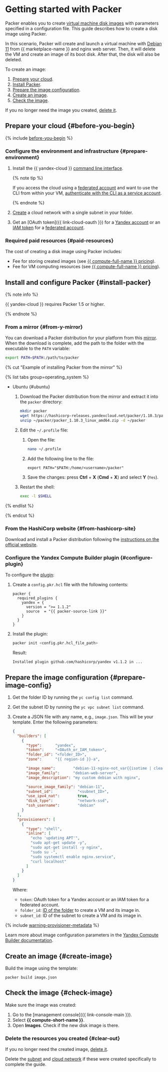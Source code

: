 # Getting started with Packer


Packer enables you to create [virtual machine disk images](../../compute/concepts/image.md) with parameters specified in a configuration file. This guide describes how to create a disk image using Packer.

In this scenario, Packer will create and launch a virtual machine with [Debian 11](/marketplace/products/yc/debian-11) from {{ marketplace-name }} and nginx web server. Then, it will delete the VM and create an image of its boot disk. After that, the disk will also be deleted.

To create an image:

1. [Prepare your cloud](#before-you-begin).
1. [Install Packer](#install-packer).
1. [Prepare the image configuration](#prepare-image-config).
1. [Create an image](#create-image).
1. [Check the image](#check-image).

If you no longer need the image you created, [delete it](#clear-out).

## Prepare your cloud {#before-you-begin}

{% include [before-you-begin](../_tutorials_includes/before-you-begin.md) %}

### Configure the environment and infrastructure {#prepare-environment}

1. Install the {{ yandex-cloud }} [command line interface](../../cli/quickstart.md#install).

   {% note tip %}

   If you access the cloud using a [federated account](../../iam/concepts/users/accounts.md#saml-federation) and want to use the CLI from within your VM, [authenticate with the CLI as a service account](../../cli/operations/authentication/service-account.md#vm-auth-as-sa).

   {% endnote %}

1. [Create](../../vpc/quickstart.md) a cloud network with a single subnet in your folder.
1. Get an [OAuth token]({{ link-cloud-oauth }}) for a [Yandex account](../../iam/concepts/users/accounts.md#passport) or an [IAM token](../../iam/operations/iam-token/create-for-federation.md) for a [federated account](../../iam/concepts/users/accounts.md#saml-federation).


### Required paid resources {#paid-resources}

The cost of creating a disk image using Packer includes:
* Fee for storing created images (see [{{ compute-full-name }} pricing](../../compute/pricing.md#prices-storage)).
* Fee for VM computing resources (see [{{ compute-full-name }} pricing](../../compute/pricing.md#prices-instance-resources)).


## Install and configure Packer {#install-packer}

{% note info %}

{{ yandex-cloud }} requires Packer 1.5 or higher.

{% endnote %}

### From a mirror {#from-y-mirror}

You can download a Packer distribution for your platform from this [mirror](https://hashicorp-releases.yandexcloud.net/packer/). When the download is complete, add the path to the folder with the executable to the `PATH` variable:

```bash
export PATH=$PATH:/path/to/packer
```

{% cut "Example of installing Packer from the mirror" %}

{% list tabs group=operating_system %}

- Ubuntu {#ubuntu}

   1. Download the Packer distribution from the mirror and extract it into the `packer` directory:

      ```bash
      mkdir packer
      wget https://hashicorp-releases.yandexcloud.net/packer/1.10.3/packer_1.10.3_linux_amd64.zip -P ~/packer
      unzip ~/packer/packer_1.10.3_linux_amd64.zip -d ~/packer
      ```

   1. Edit the `~/.profile` file:

      1. Open the file:

         ```bash
         nano ~/.profile
         ```

      1. Add the following line to the file:

         ```
         export PATH="$PATH:/home/<username>/packer"
         ```

      1. Save the changes: press **Ctrl** + **X** (**Cmd** + **X**) and select **Y** (`Yes`).

   1. Restart the shell:

      ```bash
      exec -l $SHELL
      ```

{% endlist %}

{% endcut %}

### From the HashiCorp website {#from-hashicorp-site}

Download and install a Packer distribution following the [instructions on the official website](https://www.packer.io/intro/getting-started/install.html#precompiled-binaries).

### Configure the Yandex Compute Builder plugin {#configure-plugin}

To configure the [plugin](https://developer.hashicorp.com/packer/plugins/builders/yandex):

1. Create a `config.pkr.hcl` file with the following contents:

   ```hcl
   packer {
     required_plugins {
       yandex = {
         version = ">= 1.1.2"
         source  = "{{ packer-source-link }}"
       }
     }
   }
   ```

1. Install the plugin:

   ```bash
   packer init <config.pkr.hcl_file_path>
   ```

   Result:

   ```text
   Installed plugin github.com/hashicorp/yandex v1.1.2 in ...
   ```

## Prepare the image configuration {#prepare-image-config}

1. Get the folder ID by running the `yc config list` command.
1. Get the subnet ID by running the `yc vpc subnet list` command.
1. Create a JSON file with any name, e.g., `image.json`. This will be your template. Enter the following parameters:


    ```json
    {
      "builders": [
        {
          "type":      "yandex",
          "token":     "<OAuth_or_IAM_token>",
          "folder_id": "<folder_ID>",
          "zone":      "{{ region-id }}-a",

          "image_name":        "debian-11-nginx-not_var{{isotime | clean_resource_name}}",
          "image_family":      "debian-web-server",
          "image_description": "my custom debian with nginx",

          "source_image_family": "debian-11",
          "subnet_id":           "<subnet_ID>",
          "use_ipv4_nat":        true,
          "disk_type":           "network-ssd",
          "ssh_username":        "debian"
        }
      ],
      "provisioners": [
        {
          "type": "shell",
          "inline": [
            "echo 'updating APT'",
            "sudo apt-get update -y",
            "sudo apt-get install -y nginx",
            "sudo su -",
            "sudo systemctl enable nginx.service",
            "curl localhost"
          ]
        }
      ]
    }
    ```

    Where:
    * `token`: OAuth token for a Yandex account or an IAM token for a federated account.
    * `folder_id`: [ID of the folder](../../resource-manager/operations/folder/get-id) to create a VM and its image in.
    * `subnet_id`: ID of the subnet to create a VM and its image in.

{% include [warning-provisioner-metadata](../../_includes/tutorials/infrastructure-management/warning-provisioner-metadata.md) %}

Learn more about image configuration parameters in the [Yandex Compute Builder documentation](https://www.packer.io/docs/builders/yandex).



## Create an image {#create-image}

Build the image using the template:

```
packer build image.json
```

## Check the image {#check-image}

Make sure the image was created:

1. Go to the [management console]({{ link-console-main }}).
1. Select **{{ compute-short-name }}**.
1. Open **Images**. Check if the new disk image is there.

### Delete the resources you created {#clear-out}

If you no longer need the created image, [delete it](../../compute/operations/image-control/delete.md).

Delete the [subnet](../../vpc/operations/subnet-delete.md) and [cloud network](../../vpc/operations/network-delete.md) if these were created specifically to complete the guide.
